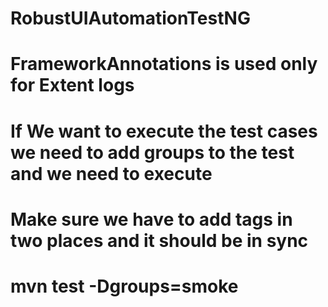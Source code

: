 # RobustUIAutomationTestNG
# FrameworkAnnotations is used only for Extent logs
# If We want to execute the test cases we need to add groups to the test and we need to execute 
# Make sure we have to add tags in two places and it should be in sync
# mvn test -Dgroups=smoke
